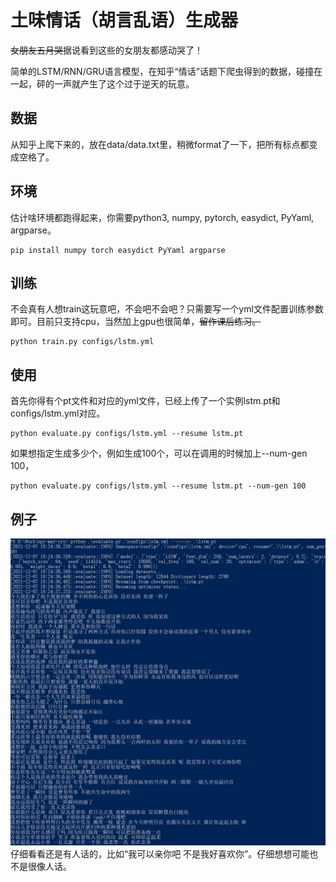 # 土味情话（胡言乱语）生成器
<del>女朋友五月哭</del>据说看到这些的女朋友都感动哭了！

简单的LSTM/RNN/GRU语言模型，在知乎“情话”话题下爬虫得到的数据，碰撞在一起，砰的一声就产生了这个过于逆天的玩意。

## 数据
从知乎上爬下来的，放在data/data.txt里，稍微format了一下，把所有标点都变成空格了。

## 环境
估计啥环境都跑得起来，你需要python3, numpy, pytorch, easydict, PyYaml, argparse。

    pip install numpy torch easydict PyYaml argparse

## 训练
不会真有人想train这玩意吧，不会吧不会吧？只需要写一个yml文件配置训练参数即可。目前只支持cpu，当然加上gpu也很简单，<del>留作课后练习。</del>

    python train.py configs/lstm.yml
    
## 使用
首先你得有个pt文件和对应的yml文件，已经上传了一个实例lstm.pt和configs/lstm.yml对应。

    python evaluate.py configs/lstm.yml --resume lstm.pt

如果想指定生成多少个，例如生成100个，可以在调用的时候加上--num-gen 100，

    python evaluate.py configs/lstm.yml --resume lstm.pt --num-gen 100

## 例子
![avatar](./image/example.jpg)
仔细看看还是有人话的，比如“我可以亲你吧 不是我好喜欢你”。仔细想想可能也不是很像人话。
